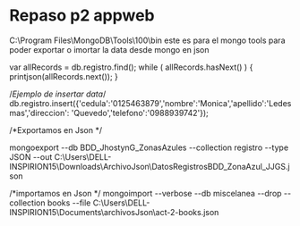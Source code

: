 # Repaso  p2 appweb



C:\Program Files\MongoDB\Tools\100\bin   este es para el mongo tools para poder exportar o imortar la data desde mongo en json

var allRecords = db.registro.find();
while ( allRecords.hasNext() ) {
printjson(allRecords.next());
}

/*Ejemplo de insertar data*/
db.registro.insert({'cedula':'0125463879','nombre':'Monica','apellido':'Ledesmas','direccion':
'Quevedo','telefono':'0988939742'});

/*Exportamos en Json */

mongoexport --db BDD_JhostynG_ZonasAzules --collection registro --type JSON --out C:\Users\DELL-INSPIRION15\Downloads\ArchivoJson\DatosRegistrosBDD_ZonaAzul_JJGS.json

/*importamos en Json */
mongoimport --verbose --db miscelanea --drop --collection books --file
C:\Users\DELL-INSPIRION15\Documents\archivosJson\act-2-books.json

